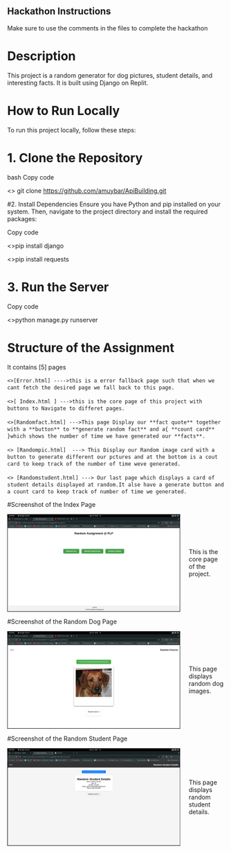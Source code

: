 ## Hackathon Instructions

Make sure to use the comments in the files to complete the hackathon
# Description
 This project is a random generator for dog pictures, student details, and interesting facts. It is built using Django  on Replit.

# How to Run Locally
To run this project locally, follow these steps:

# 1. Clone the Repository
bash
Copy code

<> git clone https://github.com/amuybar/ApiBuilding.git

#2. Install Dependencies
Ensure you have Python and pip installed on your system. Then, navigate to the project directory and install the required packages:

Copy code

<>pip install django

<>pip install requests

# 3. Run the Server
Copy code

<>python manage.py runserver

 
# Structure of the Assignment
It contains [5] pages  

    <>[Error.html] ---->this is a error fallback page such that when we cant fetch the desired page we fall back to this page.  
    
    <>[ Index.html ] --->this is the core page of this project with buttons to Navigate to differet pages.  
    
    <>[Randomfact.html] --->This page Display our **fact quote** together with a **button** to **generate random fact** and a{ **count card** }which shows the number of time we have generated our **facts**.  
    
    <> [Randompic.html]  ---> This Display our Random image card with a button to generate different our pctures and at the bottom is a cout card to keep track of the number of time weve generated.  
    
    <> [Randomstudent.html] ---> Our last page which displays a card of student details displayed at random.It alse have a generate button and a count card to keep track of number of time we generated.


#Screenshot of the Index Page
<div style="display: flex; align-items: center;">
  <img src="/static/readme_images/image.png" alt="Index Page" width="400" style="margin-right: 20px;">
  <p>This is the core page of the project.</p>
</div>

#Screenshot of the Random Dog Page
<div style="display: flex; align-items: center;">
  <img src="/static/readme_images/image_2.png" alt="Random Dog Page" width="400" style="margin-right: 20px;">
  <p>This page displays random dog images.</p>
</div>

#Screenshot of the Random Student Page
<div style="display: flex; align-items: center;">
  <img src="/static/readme_images/image_3.png" alt="Random Student Page" width="400" style="margin-right: 20px;">
  <p>This page displays random student details.</p>
</div>
